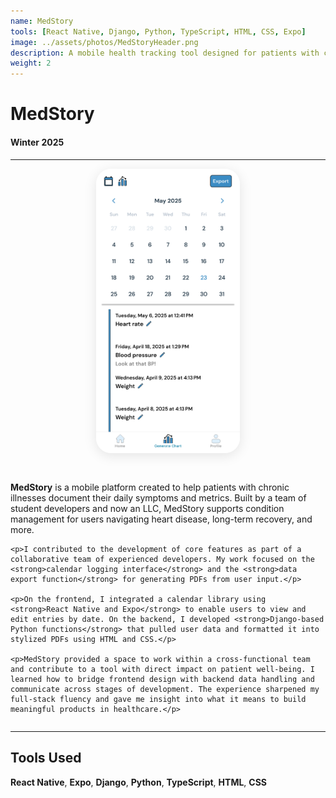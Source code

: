 ```yaml
---
name: MedStory
tools: [React Native, Django, Python, TypeScript, HTML, CSS, Expo]
image: ../assets/photos/MedStoryHeader.png
description: A mobile health tracking tool designed for patients with chronic illnesses. I developed the calendar interface and backend export feature for PDF generation.
weight: 2
---
```


# MedStory

#### Winter 2025
---
<div style="display: flex; gap: 2rem; justify-content: center; align-items: flex-start; margin: 0.5rem 0; flex-wrap: wrap-reverse;">
  <div style="flex: 1 1 400px;">
    <p><strong>MedStory</strong> is a mobile platform created to help patients with chronic illnesses document their daily symptoms and metrics. Built by a team of student developers and now an LLC, MedStory supports condition management for users navigating heart disease, long-term recovery, and more.</p>

    <p>I contributed to the development of core features as part of a collaborative team of experienced developers. My work focused on the <strong>calendar logging interface</strong> and the <strong>data export function</strong> for generating PDFs from user input.</p>

    <p>On the frontend, I integrated a calendar library using <strong>React Native and Expo</strong> to enable users to view and edit entries by date. On the backend, I developed <strong>Django-based Python functions</strong> that pulled user data and formatted it into stylized PDFs using HTML and CSS.</p>

    <p>MedStory provided a space to work within a cross-functional team and contribute to a tool with direct impact on patient well-being. I learned how to bridge frontend design with backend data handling and communicate across stages of development. The experience sharpened my full-stack fluency and gave me insight into what it means to build meaningful products in healthcare.</p>
  </div>
  <img src="../assets/photos/MedStoryCalendar.png" alt="MedStory Calendar Screenshot" width="230" style="border-radius: 24px; box-shadow: 0 4px 20px rgba(0, 0, 0, 0.1); flex-shrink: 0;" />
</div>

---

## Tools Used

**React Native**, **Expo**, **Django**, **Python**, **TypeScript**, **HTML**, **CSS**

